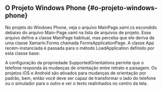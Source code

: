 ## O Projeto Windows Phone {#o-projeto-windows-phone}

No projeto do Windows Phone, veja o arquivo MainPage.xaml.cs escondido debaixo do arquivo Main-Page.xaml na lista de arquivos de projeto. Esse arquivo define a classe MainPage habitual, mas perceba que ele deriva de uma classe Xamarin.Forms chamada FormsApplicationPage. A classe App recém-instanciada é passada para o método LoadApplication definido por esta classe base:

A configuração da propriedade SupportedOrientations permite que o telefone responda às mudanças de orientação entre retrato e paisagem. Os projetos iOS e Android são ativados para mudanças de orientação por padrão, bem, então você deve ser capaz de transformar o lado do telefone ou o simulador para o outro e ver o texto realinhados no centro da tela.